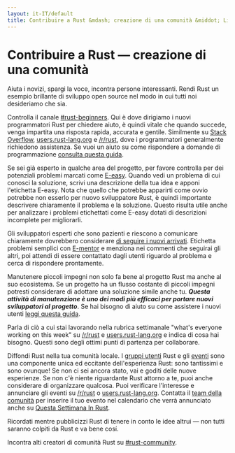 ```yaml
---
layout: it-IT/default
title: Contribuire a Rust &mdash; creazione di una comunità &middot; Linguaggio di programmazione Rust
---
```


# Contribuire a Rust &mdash; creazione di una comunità

Aiuta i novizi, spargi la voce, incontra persone interessanti.
Rendi Rust un esempio brillante di sviluppo open source nel 
modo in cui tutti noi desideriamo che sia.

Controlla il canale [#rust-beginners].
Qui è dove dirigiamo i nuovi programmatori Rust per chiedere aiuto,
è quindi vitale che quando succede, venga impartita una risposta
rapida, accurata e gentile.
Similmente su [Stack Overflow], [users.rust-lang.org] e [/r/rust],
dove i programmatori generalmente richiedono assistenza.
Se vuoi un aiuto su come rispondere a domande di programmazione
[consulta questa guida][helpful].

Se sei già esperto in qualche area del progetto, per favore controlla
per dei potenziali problemi marcati come [E-easy].
Quando vedi un problema di cui conosci la soluzione, scrivi una descrizione
della tua idea e apponi l'etichetta E-easy.
Nota che quello che potrebbe apparirti come ovvio potrebbe non esserlo
per nuovo sviluppatore Rust, è quindi importante descrivere chiaramente
il problema e la soluzione.
Questo risulta utile anche per analizzare i problemi etichettati come E-easy 
dotati di descrizioni incomplete per migliorarli.

Gli sviluppatori esperti che sono pazienti e riescono a comunicare chiaramente
dovrebbero considerare [di seguire i nuovi arrivati][mentor].
Etichetta problemi semplici con [E-mentor] e menziona nei commenti che
seguirai gli altri, poi attendi di essere contattato dagli utenti
riguardo al problema e cerca di rispondere prontamente.

Manutenere piccoli impegni non solo fa bene al progetto Rust ma 
anche al suo ecosistema.
Se un progetto ha un flusso costante di piccoli impegni potresti considerare
di adottare una soluzione simile anche tu.
***Questa attività di manutenzione è uno dei modi più efficaci per portare
nuovi sviluppatori al progetto***. Se hai bisogno di aiuto su come 
assistere i nuovi utenti [leggi questa guida][mentor-guide].

Parla di ciò a cui stai lavorando nella rubrica settimanale
"what's everyone working on this week" su [/r/rust] e [users.rust-lang.org] e
indica di cosa hai bisogno.
Questi sono degli ottimi punti di partenza per collaborare.

Diffondi Rust nella tua comunità locale. I [gruppi utenti][user groups] Rust e 
gli [eventi][events] sono una componente unica ed eccitante dell'esperienza Rust:
sono tantissimi e sono ovunque!
Se non ci sei ancora stato, vai e goditi delle nuove esperienze.
Se non c'è niente riguardante Rust attorno a te, puoi anche considerare di 
organizzare qualcosa. Puoi verificare l'interesse e annunciare gli eventi 
su [/r/rust] o [users.rust-lang.org]. Contatta il [team della comunità][community team]
per inserire il tuo evento nel calendario che verrà annunciato anche su 
[Questa Settimana In Rust][This Week in Rust].

Ricordati mentre pubblicizzi Rust di tenere in conto le idee altrui &mdash;
non tutti saranno colpiti da Rust e va bene cosí.

Incontra alti creatori di comunità Rust su [#rust-community].

<!--
Other ideas:
TWIR, podcasts.

experience reports
conf talks

Conduct training on Rust. (link to training material).
-->

[#rust-beginners]: https://client00.chat.mibbit.com/?server=irc.mozilla.org&channel=%23rust-beginners
[#rust-community]: https://client00.chat.mibbit.com/?server=irc.mozilla.org&channel=%23rust-community
[/r/rust]: https://reddit.com/r/rust
[E-easy]: https://github.com/rust-lang/rust/issues?q=is%3Aopen+is%3Aissue+label%3AE-easy
[E-mentor]: https://github.com/rust-lang/rust/issues?q=is%3Aopen+is%3Aissue+label%3AE-easy+label%3AE-mentor
[Stack Overflow]: https://stackoverflow.com/questions/tagged/rust
[This Week in Rust]: https://this-week-in-rust.org
[community team]: it-IT/team.html#Community
[events]: https://www.google.com/calendar/embed?src=apd9vmbc22egenmtu5l6c5jbfc@group.calendar.google.com
[helpful]: https://codeblog.jonskeet.uk/2009/02/17/answering-technical-questions-helpfully/
[mentor]: https://users.rust-lang.org/t/mentoring-newcomers-to-the-rust-ecosystem/3088
[mentor-guide]: https://manishearth.github.io/blog/2016/01/03/making-your-open-source-project-newcomer-friendly/
[user groups]: user-groups.html
[users.rust-lang.org]: https://users.rust-lang.org
